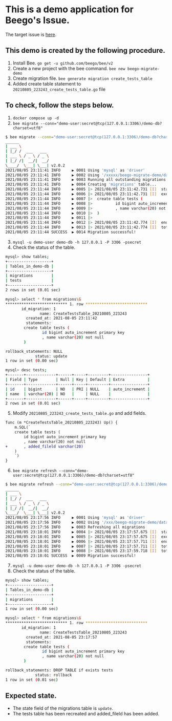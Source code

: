# This is a demo application for Beego's Issue.

The target issue is [here](https://github.com/beego/beego/issues/4712).

## This demo is created by the following procedure.

1. Install Bee. `go get -u github.com/beego/bee/v2`
1. Create a new project with the bee command. `bee new beego-migrate-demo`
1. Create migration file. `bee generate migration create_tests_table`
1. Added create table statement to `20210805_223243_create_tests_table.go` file

## To check, follow the steps below.

1. `docker compose up -d`
2. `bee migrate --conn="demo-user:secret@tcp(127.0.0.1:3306)/demo-db?charset=utf8"`

```bash
$ bee migrate --conn="demo-user:secret@tcp(127.0.0.1:3306)/demo-db?charset=utf8"
______
| ___ \
| |_/ /  ___   ___
| ___ \ / _ \ / _ \
| |_/ /|  __/|  __/
\____/  \___| \___| v2.0.2
2021/08/05 23:11:41 INFO     ▶ 0001 Using 'mysql' as 'driver'
2021/08/05 23:11:41 INFO     ▶ 0002 Using '/xxxxx/beego-migrate-demo/database/migrations' as 'dir'
2021/08/05 23:11:41 INFO     ▶ 0003 Running all outstanding migrations
2021/08/05 23:11:41 INFO     ▶ 0004 Creating 'migrations' table...
2021/08/05 23:11:44 INFO     ▶ 0005 |> 2021/08/05 23:11:42.731 [I]  start upgrade CreateTestsTable_20210805_223243
2021/08/05 23:11:44 INFO     ▶ 0006 |> 2021/08/05 23:11:42.731 [I]  exec sql:
2021/08/05 23:11:44 INFO     ▶ 0007 |>  create table tests (
2021/08/05 23:11:44 INFO     ▶ 0008 |>          id bigint auto_increment primary key
2021/08/05 23:11:44 INFO     ▶ 0009 |>          , name varchar(20) not null
2021/08/05 23:11:44 INFO     ▶ 0010 |>  )
2021/08/05 23:11:44 INFO     ▶ 0011 |>
2021/08/05 23:11:44 INFO     ▶ 0012 |> 2021/08/05 23:11:42.774 [I]  end upgrade: CreateTestsTable_20210805_223243
2021/08/05 23:11:44 INFO     ▶ 0013 |> 2021/08/05 23:11:42.774 [I]  total success upgrade: 1  migration
2021/08/05 23:11:44 SUCCESS  ▶ 0014 Migration successful!
```

3. `mysql -u demo-user demo-db -h 127.0.0.1 -P 3306 -psecret`
4. Check the status of the table.

```bash
mysql> show tables;
+-------------------+
| Tables_in_demo-db |
+-------------------+
| migrations        |
| tests             |
+-------------------+
2 rows in set (0.01 sec)

mysql> select * from migrations\G
*************************** 1. row ***************************
       id_migration: 1
               name: CreateTestsTable_20210805_223243
         created_at: 2021-08-05 23:11:42
         statements:
        create table tests (
                id bigint auto_increment primary key
                , name varchar(20) not null
        )

rollback_statements: NULL
             status: update
1 row in set (0.00 sec)

mysql> desc tests;
+-------+-------------+------+-----+---------+----------------+
| Field | Type        | Null | Key | Default | Extra          |
+-------+-------------+------+-----+---------+----------------+
| id    | bigint      | NO   | PRI | NULL    | auto_increment |
| name  | varchar(20) | NO   |     | NULL    |                |
+-------+-------------+------+-----+---------+----------------+
2 rows in set (0.01 sec)
```

5. Modify `20210805_223243_create_tests_table.go` and add fields.

```diff
func (m *CreateTestsTable_20210805_223243) Up() {
	m.SQL(`
	create table tests (
		id bigint auto_increment primary key
		, name varchar(20) not null
+       , added_fileld varchar(20)
	)
	`)
}
```

6. `bee migrate refresh --conn="demo-user:secret@tcp(127.0.0.1:3306)/demo-db?charset=utf8"`

```bash
$ bee migrate refresh --conn="demo-user:secret@tcp(127.0.0.1:3306)/demo-db?charset=utf8"
______
| ___ \
| |_/ /  ___   ___
| ___ \ / _ \ / _ \
| |_/ /|  __/|  __/
\____/  \___| \___| v2.0.2
2021/08/05 23:17:56 INFO     ▶ 0001 Using 'mysql' as 'driver'
2021/08/05 23:17:56 INFO     ▶ 0002 Using '/xxx/beego-migrate-demo/database/migrations' as 'dir'
2021/08/05 23:17:56 INFO     ▶ 0003 Refreshing all migrations
2021/08/05 23:18:01 INFO     ▶ 0004 |> 2021/08/05 23:17:57.675 [I]  start reset: CreateTestsTable_20210805_223243
2021/08/05 23:18:01 INFO     ▶ 0005 |> 2021/08/05 23:17:57.675 [I]  exec sql: DROP TABLE if exists tests
2021/08/05 23:18:01 INFO     ▶ 0006 |> 2021/08/05 23:17:57.711 [I]  end reset: CreateTestsTable_20210805_223243
2021/08/05 23:18:01 INFO     ▶ 0007 |> 2021/08/05 23:17:57.711 [I]  total success reset: 1  migration
2021/08/05 23:18:01 INFO     ▶ 0008 |> 2021/08/05 23:17:59.718 [I]  total success upgrade: 0  migration
2021/08/05 23:18:01 SUCCESS  ▶ 0009 Migration successful!
```

7. `mysql -u demo-user demo-db -h 127.0.0.1 -P 3306 -psecret`
8. Check the status of the table.

```bash
mysql> show tables;
+-------------------+
| Tables_in_demo-db |
+-------------------+
| migrations        |
+-------------------+
1 row in set (0.00 sec)

mysql> select * from migrations\G
*************************** 1. row ***************************
       id_migration: 1
               name: CreateTestsTable_20210805_223243
         created_at: 2021-08-05 23:17:57
         statements:
        create table tests (
                id bigint auto_increment primary key
                , name varchar(20) not null
        )

rollback_statements: DROP TABLE if exists tests
             status: rollback
1 row in set (0.01 sec)
```

## Expected state.

- The state field of the migrations table is `update`.
- The tests table has been recreated and added_fileld has been added.
